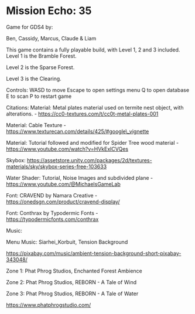 # Mission Echo: 35

Game for GDS4 by:

Ben, Cassidy, Marcus, Claude \& Liam



This game contains a fully playable build, with Level 1, 2 and 3 included.
Level 1 is the Bramble Forest.

Level 2 is the Sparse Forest.

Level 3 is the Clearing.



Controls:
WASD to move
Escape to open settings menu
Q to open database
E to scan
P to restart game





Citations:
Material: Metal plates material used on termite nest object, with alterations. - https://cc0-textures.com/t/cc0t-metal-plates-001



Material: Cable Texture - https://www.texturecan.com/details/425/#google\_vignette



Material: Tutorial followed and modified for Spider Tree wood material - https://www.youtube.com/watch?v=HVkExICVQes



Skybox: https://assetstore.unity.com/packages/2d/textures-materials/sky/skybox-series-free-103633



Water Shader: Tutorial, Noise Images and subdivided plane - https://www.youtube.com/@MichaelsGameLab



Font: CRAVEND by Namara Creative - https://onedsgn.com/product/cravend-display/



Font: Conthrax by Typodermic Fonts - https://typodermicfonts.com/conthrax



Music:



Menu Music: Siarhei\_Korbuit, Tension Background



https://pixabay.com/music/ambient-tension-background-short-pixabay-343048/



Zone 1: Phat Phrog Studios, Enchanted Forest Ambience



Zone 2: Phat Phrog Studios, REBORN - A Tale of Wind



Zone 3: Phat Phrog Studios, REBORN - A Tale of Water



https://www.phatphrogstudio.com/

